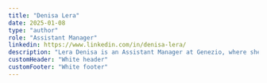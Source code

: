 ```yaml
---
title: "Denisa Lera"
date: 2025-01-08
type: "author"
role: "Assistant Manager"
linkedin: https://www.linkedin.com/in/denisa-lera/
description: "Lera Denisa is an Assistant Manager at Genezio, where she plays a key role in ensuring smooth operations and organizational efficiency. With experience in accounting, event coordination, and social media management, she combines analytical precision with creative communication. Her role extends to creating engaging LinkedIn and X content, as well as supporting the company’s brand presence through strategic initiatives. Soon to take on graphic design, Denisa is expanding her skill set to bring a more visual and innovative approach to Genezio’s projects. Known for her adaptability, attention to detail, and forward-thinking mindset, she contributes to both day-to-day management and long-term growth"
customHeader: "White header"
customFooter: "White footer"
---
```

